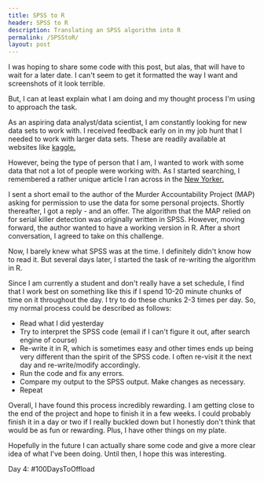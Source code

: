 ```yaml
---
title: SPSS to R
header: SPSS to R
description: Translating an SPSS algorithm into R
permalink: /SPSStoR/
layout: post
---
```


I was hoping to share some code with this post, but alas, that will have to wait
for a later date. I can't seem to get it formatted the way I want and screenshots of it
look terrible.

But, I can at least explain what I am doing and my thought process I'm using
to approach the task.

As an aspiring data analyst/data scientist, I am constantly looking for new data
sets to work with. I received feedback early on in my job hunt that I needed to work
with larger data sets. These are readily available at websites like <a href="
https://www.kaggle.com/">kaggle.</a>

However, being the type of person that I am, I wanted to work with some data that
not a lot of people were working with. As I started searching, I remembered a rather
unique article I ran across in the <a href="https://www.newyorker.com/magazine/2017/11/27/the-serial-killer-detector">New Yorker.</a>

I sent a short email to the author of the Murder Accountability Project (MAP) asking
for permission to use the data for some personal projects. Shortly thereafter, I got
a reply - and an offer. The algorithm that the MAP relied on for serial killer
detection was originally written in SPSS. However, moving forward, the author
wanted to have a working version in R. After a short conversation, I agreed to take
on this challenge.

Now, I barely knew what SPSS was at the time. I definitely didn't know how to
read it. But several days later, I started the task of re-writing the algorithm in R.

Since I am currently a student and don't really have a set schedule, I find that
I work best on something like this if I spend 10-20 minute chunks of time on it
throughout the day. I try to do these chunks 2-3 times per day. So, my normal process
could be described as follows:

<ul>
  <li>Read what I did yesterday</li>
  <li>Try to interpret the SPSS code (email if I can't figure it out, after
  search engine of course)</li>
  <li>Re-write it in R, which is sometimes easy and other times ends up being
  very different than the spirit of the SPSS code. I often re-visit it the next
  day and re-write/modify accordingly.</li>
  <li>Run the code and fix any errors.</li>
  <li>Compare my output to the SPSS output. Make changes as necessary.</li>
  <li>Repeat</li>
</ul>

Overall, I have found this process incredibly rewarding. I am getting close to the
end of the project and hope to finish it in a few weeks. I could probably finish
it in a day or two if I really buckled down but I honestly don't think that would
be as fun or rewarding. Plus, I have other things on my plate.

Hopefully in the future I can actually share some code and give a more clear idea
of what I've been doing. Until then, I hope this was interesting.


Day 4: #100DaysToOffload
